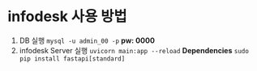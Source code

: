 # infodesk 사용 방법
1. DB 실행
`mysql -u admin_00 -p`
**pw: 0000**
2. infodesk Server 실행 
`uvicorn main:app --reload`
**Dependencies**
`sudo pip install fastapi[standard]`

